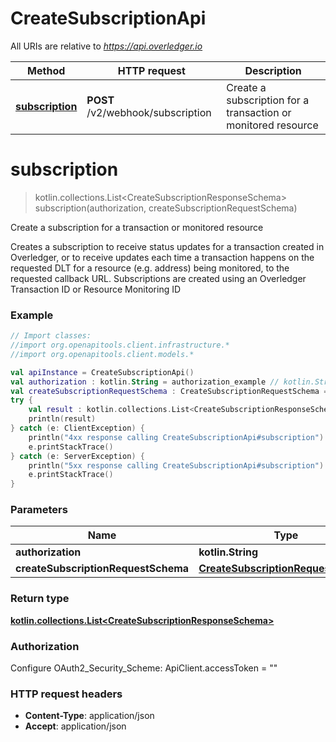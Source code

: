 # CreateSubscriptionApi

All URIs are relative to *https://api.overledger.io*

Method | HTTP request | Description
------------- | ------------- | -------------
[**subscription**](CreateSubscriptionApi.md#subscription) | **POST** /v2/webhook/subscription | Create a subscription for a transaction or monitored resource 


<a name="subscription"></a>
# **subscription**
> kotlin.collections.List&lt;CreateSubscriptionResponseSchema&gt; subscription(authorization, createSubscriptionRequestSchema)

Create a subscription for a transaction or monitored resource 

Creates a subscription to receive status updates for a transaction created in Overledger, or to receive updates each time a transaction happens on the requested DLT for a resource (e.g. address) being monitored, to the requested callback URL.  Subscriptions are created using an Overledger Transaction ID or Resource Monitoring ID

### Example
```kotlin
// Import classes:
//import org.openapitools.client.infrastructure.*
//import org.openapitools.client.models.*

val apiInstance = CreateSubscriptionApi()
val authorization : kotlin.String = authorization_example // kotlin.String | 
val createSubscriptionRequestSchema : CreateSubscriptionRequestSchema = {"ids":["71633eb9-dcda-4a7d-a176-12ac0d0bb076"],"callbackUrl":"https://callbackurl/endpoint","type":"resourceMonitoringId"} // CreateSubscriptionRequestSchema | 
try {
    val result : kotlin.collections.List<CreateSubscriptionResponseSchema> = apiInstance.subscription(authorization, createSubscriptionRequestSchema)
    println(result)
} catch (e: ClientException) {
    println("4xx response calling CreateSubscriptionApi#subscription")
    e.printStackTrace()
} catch (e: ServerException) {
    println("5xx response calling CreateSubscriptionApi#subscription")
    e.printStackTrace()
}
```

### Parameters

Name | Type | Description  | Notes
------------- | ------------- | ------------- | -------------
 **authorization** | **kotlin.String**|  |
 **createSubscriptionRequestSchema** | [**CreateSubscriptionRequestSchema**](CreateSubscriptionRequestSchema.md)|  |

### Return type

[**kotlin.collections.List&lt;CreateSubscriptionResponseSchema&gt;**](CreateSubscriptionResponseSchema.md)

### Authorization


Configure OAuth2_Security_Scheme:
    ApiClient.accessToken = ""

### HTTP request headers

 - **Content-Type**: application/json
 - **Accept**: application/json

